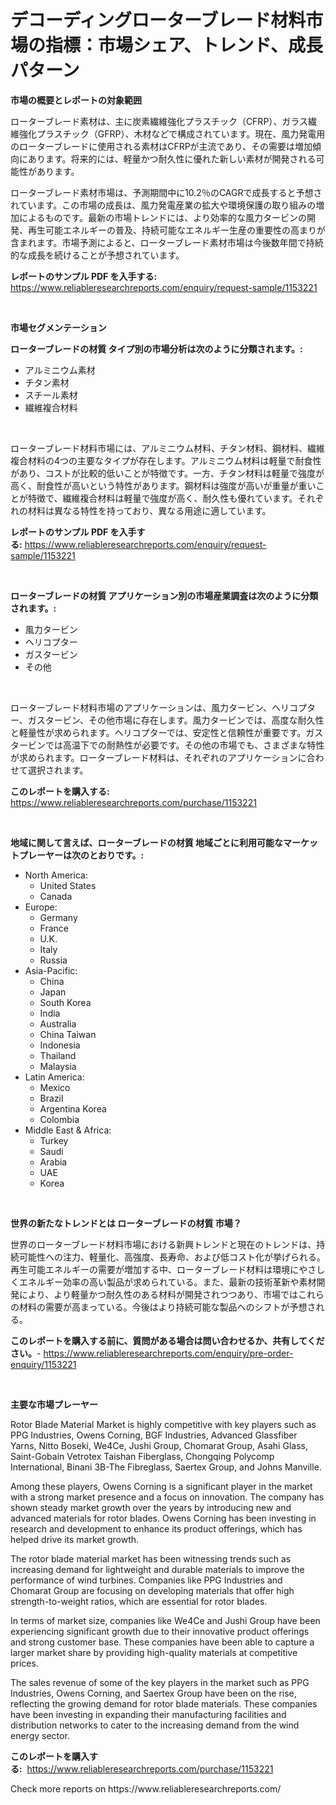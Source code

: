 <p><h1>デコーディングローターブレード材料市場の指標：市場シェア、トレンド、成長パターン</h1></p><p><strong>市場の概要とレポートの対象範囲</strong></p>
<p><p>ローターブレード素材は、主に炭素繊維強化プラスチック（CFRP）、ガラス繊維強化プラスチック（GFRP）、木材などで構成されています。現在、風力発電用のローターブレードに使用される素材はCFRPが主流であり、その需要は増加傾向にあります。将来的には、軽量かつ耐久性に優れた新しい素材が開発される可能性があります。</p><p>ローターブレード素材市場は、予測期間中に10.2％のCAGRで成長すると予想されています。この市場の成長は、風力発電産業の拡大や環境保護の取り組みの増加によるものです。最新の市場トレンドには、より効率的な風力タービンの開発、再生可能エネルギーの普及、持続可能なエネルギー生産の重要性の高まりが含まれます。市場予測によると、ローターブレード素材市場は今後数年間で持続的な成長を続けることが予想されています。</p></p>
<p><strong>レポートのサンプル PDF を入手する:</strong> <a href="https://www.reliableresearchreports.com/enquiry/request-sample/1153221">https://www.reliableresearchreports.com/enquiry/request-sample/1153221</a></p>
<p>&nbsp;</p>
<p><strong>市場セグメンテーション</strong></p>
<p><strong>ローターブレードの材質 タイプ別の市場分析は次のように分類されます。:</strong></p>
<p><ul><li>アルミニウム素材</li><li>チタン素材</li><li>スチール素材</li><li>繊維複合材料</li></ul></p>
<p>&nbsp;</p>
<p><p>ローターブレード材料市場には、アルミニウム材料、チタン材料、鋼材料、繊維複合材料の4つの主要なタイプが存在します。アルミニウム材料は軽量で耐食性があり、コストが比較的低いことが特徴です。一方、チタン材料は軽量で強度が高く、耐食性が高いという特性があります。鋼材料は強度が高いが重量が重いことが特徴で、繊維複合材料は軽量で強度が高く、耐久性も優れています。それぞれの材料は異なる特性を持っており、異なる用途に適しています。</p></p>
<p><strong>レポートのサンプル PDF を入手する:</strong>&nbsp;<a href="https://www.reliableresearchreports.com/enquiry/request-sample/1153221">https://www.reliableresearchreports.com/enquiry/request-sample/1153221</a></p>
<p>&nbsp;</p>
<p><strong> ローターブレードの材質 アプリケーション別の市場産業調査は次のように分類されます。:</strong></p>
<p><ul><li>風力タービン</li><li>ヘリコプター</li><li>ガスタービン</li><li>その他</li></ul></p>
<p>&nbsp;</p>
<p><p>ローターブレード材料市場のアプリケーションは、風力タービン、ヘリコプター、ガスタービン、その他市場に存在します。風力タービンでは、高度な耐久性と軽量性が求められます。ヘリコプターでは、安定性と信頼性が重要です。ガスタービンでは高温下での耐熱性が必要です。その他の市場でも、さまざまな特性が求められます。ローターブレード材料は、それぞれのアプリケーションに合わせて選択されます。</p></p>
<p><strong>このレポートを購入する:</strong>&nbsp; <a href="https://www.reliableresearchreports.com/purchase/1153221">https://www.reliableresearchreports.com/purchase/1153221</a></p>
<p>&nbsp;</p>
<p><strong>地域に関して言えば、ローターブレードの材質 地域ごとに利用可能なマーケットプレーヤーは次のとおりです。:</strong></p>
<p><ul>
    <li>
        North America:
        <ul>
            <li>United States</li>
            <li>Canada</li>
        </ul>
    </li>
    <li>
        Europe:
        <ul>
            <li>Germany</li>
            <li>France</li>
            <li>U.K.</li>
            <li>Italy</li>
            <li>Russia</li>
        </ul>
    </li>
    <li>
        Asia-Pacific:
        <ul>
            <li>China</li>
            <li>Japan</li>
            <li>South Korea</li>
            <li>India</li>
            <li>Australia</li>
            <li>China Taiwan</li>
            <li>Indonesia</li>
            <li>Thailand</li>
            <li>Malaysia</li>
        </ul>
    </li>
    <li>
        Latin America:
        <ul>
            <li>Mexico</li>
            <li>Brazil</li>
            <li>Argentina Korea</li>
            <li>Colombia</li>
        </ul>
    </li>
    <li>
        Middle East & Africa:
        <ul>
            <li>Turkey</li>
            <li>Saudi</li>
            <li>Arabia</li>
            <li>UAE</li>
            <li>Korea</li>
        </ul>
    </li>
    </ul></p>
<p>&nbsp;</p>
<p><strong>世界の新たなトレンドとは ローターブレードの材質 市場？</strong></p>
<p><p>世界のローターブレード材料市場における新興トレンドと現在のトレンドは、持続可能性への注力、軽量化、高強度、長寿命、および低コスト化が挙げられる。再生可能エネルギーの需要が増加する中、ローターブレード材料は環境にやさしくエネルギー効率の高い製品が求められている。また、最新の技術革新や素材開発により、より軽量かつ耐久性のある材料が開発されつつあり、市場ではこれらの材料の需要が高まっている。今後はより持続可能な製品へのシフトが予想される。</p></p>
<p><strong>このレポートを購入する前に、質問がある場合は問い合わせるか、共有してください。</strong>- <a href="https://www.reliableresearchreports.com/enquiry/pre-order-enquiry/1153221">https://www.reliableresearchreports.com/enquiry/pre-order-enquiry/1153221</a></p>
<p>&nbsp;</p>
<p><strong>主要な市場プレーヤー</strong></p>
<p><p>Rotor Blade Material Market is highly competitive with key players such as PPG Industries, Owens Corning, BGF Industries, Advanced Glassfiber Yarns, Nitto Boseki, We4Ce, Jushi Group, Chomarat Group, Asahi Glass, Saint-Gobain Vetrotex Taishan Fiberglass, Chongqing Polycomp International, Binani 3B-The Fibreglass, Saertex Group, and Johns Manville.</p><p>Among these players, Owens Corning is a significant player in the market with a strong market presence and a focus on innovation. The company has shown steady market growth over the years by introducing new and advanced materials for rotor blades. Owens Corning has been investing in research and development to enhance its product offerings, which has helped drive its market growth.</p><p>The rotor blade material market has been witnessing trends such as increasing demand for lightweight and durable materials to improve the performance of wind turbines. Companies like PPG Industries and Chomarat Group are focusing on developing materials that offer high strength-to-weight ratios, which are essential for rotor blades.</p><p>In terms of market size, companies like We4Ce and Jushi Group have been experiencing significant growth due to their innovative product offerings and strong customer base. These companies have been able to capture a larger market share by providing high-quality materials at competitive prices.</p><p>The sales revenue of some of the key players in the market such as PPG Industries, Owens Corning, and Saertex Group have been on the rise, reflecting the growing demand for rotor blade materials. These companies have been investing in expanding their manufacturing facilities and distribution networks to cater to the increasing demand from the wind energy sector.</p></p>
<p><strong>このレポートを購入する:</strong>&nbsp;&nbsp;<a href="https://www.reliableresearchreports.com/purchase/1153221">https://www.reliableresearchreports.com/purchase/1153221</a></p>
<p>Check more reports on https://www.reliableresearchreports.com/</p>